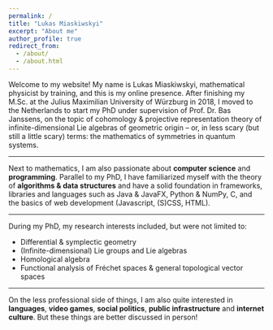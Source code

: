 ```yaml
---
permalink: /
title: "Lukas Miaskiwskyi"
excerpt: "About me"
author_profile: true
redirect_from: 
  - /about/
  - /about.html
---
```


Welcome to my website! My name is Lukas Miaskiwskyi, mathematical physicist by training, and this is my online presence.
After finishing my M.Sc. at the Julius Maximilian University of Würzburg in 2018, I moved to the Netherlands to start my PhD under supervision of Prof. Dr. Bas Janssens, on the topic of cohomology & projective representation theory of infinite-dimensional Lie algebras of geometric origin – or, in less scary (but still a little scary) terms: the mathematics of symmetries in quantum systems. 

<hr>

Next to mathematics, I am also passionate about <b>computer science</b> and <b>programming</b>. Parallel to my PhD, I have familiarized myself with the theory of <b>algorithms & data structures</b> and have a solid foundation in frameworks, libraries and languages such as Java & JavaFX, Python & NumPy, C, and the basics of web development (Javascript, (S)CSS, HTML).

<hr>

During my PhD, my research interests included, but were not limited to:
<ul>
<li>Differential & symplectic geometry</li> 
<li>(Infinite-dimensional) Lie groups and Lie algebras</li> 
<li>Homological algebra</li> 
<li>Functional analysis of Fréchet spaces & general topological vector spaces</li> 
</ul>

<hr>


On the less professional side of things, I am also quite interested in <b>languages</b>, <b>video games</b>, <b>social politics</b>, <b>public infrastructure</b> and <b>internet culture</b>. But these things are better discussed in person!
